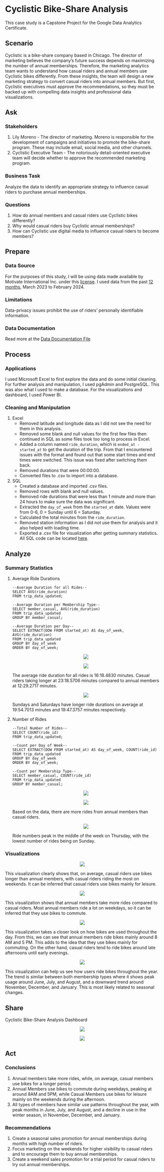 # Cyclistic Bike-Share Analysis
This case study is a Capstone Project for the Google Data Analytics Certificate.  
## Scenario
Cyclistic is a bike-share company based in Chicago. The director of marketing believes the company’s future success depends on maximizing the number of annual memberships. Therefore, the marketing analytics team wants to understand how casual riders and annual members use Cyclistic bikes differently. From these insights, the team will design a new marketing strategy to convert casual riders into annual members. But first, Cyclistic executives must approve the recommendations, so they must be backed up with compelling data insights and professional data visualizations.
## Ask
### Stakeholders
1. Lily Moreno - The director of marketing. Moreno is responsible for the development of campaigns and initiatives to promote the bike-share program. These may include email, social media, and other channels.
2. Cyclistic Executive Team - The notoriously detail-oriented executive team will decide whether to approve the recommended marketing program.
### Business Task
Analyze the data to identify an appropriate strategy to influence casual riders to purchase annual memberships.
### Questions
1. How do annual members and casual riders use Cyclistic bikes differently?
2. Why would casual riders buy Cyclistic annual memberships?
3. How can Cyclistic use digital media to influence casual riders to become members?
## Prepare
### Data Source
For the purposes of this study, I will be using data made available by Motivate International Inc. under this [license](https://divvybikes.com/data-license-agreement). I used data from the past [12 months](https://divvy-tripdata.s3.amazonaws.com/index.html), March 2023 to February 2024.
### Limitations
Data-privacy issues prohibit the use of riders’ personally identifiable information.
### Data Documentation
Read more at the [Data Documentation File](/Data-Documentation)
## Process
### Applications
I used Microsoft Excel to first explore the data and do some initial cleaning. For further analysis and manipulation, I used pgAdmin and PostgreSQL. This was also what I used to make a database. For the visualizations and dashboard, I used Power BI.
### Cleaning and Manipulation
1. Excel
   * Removed latitude and longitude data as I did not see the need for them in this analysis.
   * Removed some blank and null values for the first few files then continued in SQL as some files took too long to process in Excel.
   * Added a column named ```ride_duration```, which is ```ended_at - started_at``` to get the duration of the trip. From that I encountered issues with the format and found out that some start times and end times were switched. This issue was fixed after switching them back.
   * Removed durations that were 00:00:00.
   * Converted files to .csv to import into a database.
2. SQL
   * Created a database and imported .csv files.
   * Removed rows with blank and null values.
   * Removed ride durations that were less than 1 minute and more than 24 hours to make sure the data was significant.
   * Extracted the ```day_of_week``` from the ```started_at``` date. Values were from 0-6, 0 = Sunday until 6 = Saturday.
   * Calculated the total minutes from the ```ride_duration```.
   * Removed station information as I did not use them for analysis and it also helped with loading time.
   * Exported a .csv file for visualization after getting summary statistics.    
All SQL code can be located [here](/Cyclistic_UpdatedTable_Queries.sql).
## Analyze
### Summary Statistics
1. Average Ride Durations
   ```
   --Average Duration for all Rides--
   SELECT AVG(ride_duration)
   FROM trip_data_updated;

   --Average Duration per Membership Type--
   SELECT member_casual, AVG(ride_duration)
   FROM trip_data_updated
   GROUP BY member_casual;

   --Average Duration per Day--
   SELECT EXTRACT(DOW FROM started_at) AS day_of_week, AVG(ride_duration)
   FROM trip_data_updated
   GROUP BY day_of_week
   ORDER BY day_of_week;
   ```
   <p align="center">
     <img src="Cyclistic_Images/AvgDuration_All.PNG">
   </p>
   <p align="center">
     <img src="Cyclistic_Images/AvgDuration_MemberType.PNG">
   </p> 
    The average ride duration for all rides is 16:18.4830 minutes. Casual riders taking longer at 23:18.5706 minutes compared to annual members at 12:29.2717 minutes.  
   <p align="center">
     <img src="Cyclistic_Images/AvgDuration_DayOfWeek.PNG">
   </p>  
    Sundays and Saturdays have longer ride durations on average at 19:54.7013 minutes and 19:47.3757 minutes respectively.
  
3. Number of Rides
   ```
   --Total Number of Rides--
   SELECT COUNT(ride_id)
   FROM trip_data_updated;

   --Count per Day of Week--
   SELECT EXTRACT(DOW FROM started_at) AS day_of_week, COUNT(ride_id)
   FROM trip_data_updated
   GROUP BY day_of_week
   ORDER BY day_of_week;

   --Count per Membership Type--
   SELECT member_casual, COUNT(ride_id)
   FROM trip_data_updated
   GROUP BY member_casual;
   ```
   <p align="center">
     <img src="Cyclistic_Images/Count_All.PNG">
   </p>
   <p align="center">
     <img src="Cyclistic_Images/Count_MemberType.PNG">
   </p> 
   Based on the data, there are more rides from annual members than casual riders.  
   <p align="center">
     <img src="Cyclistic_Images/Count_DayOfWeek.PNG">
   </p>  
   Ride numbers peak in the middle of the week on Thursday, with the lowest number of rides being on Sunday.
   
### Visualizations
  <p align="center">
    <img src="Cyclistic_Images/AvgDuration_Viz.PNG">
  </p>
  This visualization clearly shows that, on average, casual riders use bikes longer than annual members, with casual riders riding the most on weekends. It can be inferred that casual riders use bikes mainly for leisure.
  <p align="center">
    <img src="Cyclistic_Images/Count_Viz.PNG">
  </p>
  This visualization shows that annual members take more rides compared to casual riders. Most annual members ride a lot on weekdays, so it can be inferred that they use bikes to commute.
  <p align="center">
    <img src="Cyclistic_Images/Count_PerDay.PNG">
  </p>
  This visualization takes a closer look on how bikes are used throughout the day. From this, we can see that annual members ride bikes mainly around 8 AM and 5 PM. This adds to the idea that they use bikes mainly for commuting. On the other hand, casual riders tend to ride bikes around late afternoons until early evenings.
  <p align="center">
    <img src="Cyclistic_Images/Count_PerMonth.PNG">
  </p>
  This visualization can help us see how users ride bikes throughout the year. The trend is similar between both membership types where it shows peak usage around June, July, and August, and a downward trend around November, December, and January. This is most likely related to seasonal changes.
  
## Share
Cyclistic Bike-Share Analysis Dashboard
<p align="center">
  <img src="Cyclistic_Images/CyclisticDashboard_1.PNG">
</p>
<p align="center">
  <img src="Cyclistic_Images/CyclisticDashboard_2.PNG">
</p>

## Act
### Conclusions
1. Annual members take more rides, while, on average, casual members use bikes for a longer period.
2. Annual Members use bikes to commute during weekdays, peaking at around 8AM and 5PM, while Casual Members use bikes for leisure mainly on the weekends during the afternoon.
3. All types of members have similar use patterns throughout the year, with peak months in June, July, and August, and a decline in use in the winter season, in November, December, and January.
### Recommendations
1. Create a seasonal sales promotion for annual memberships during months with high number of riders.
2. Focus marketing on the weekends for higher visibility to casual riders and to encourage them to buy annual memberships.
3. Create a weekend sales promotion for a trial period for casual riders to try out annual memberships.
